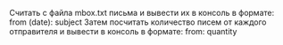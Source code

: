 Считать с файла mbox.txt письма и вывести их в консоль в формате:
from (date): subject
Затем посчитать количество писем от каждого отправителя и вывести в консоль в формате:
from: quantity
